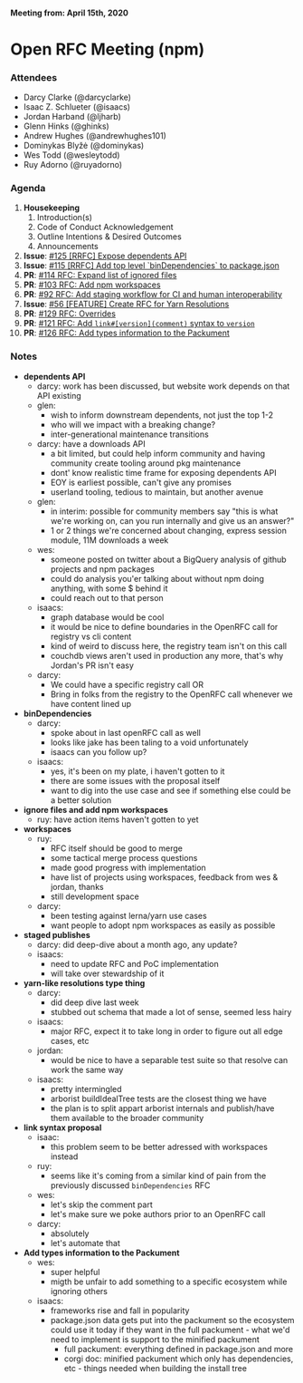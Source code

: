 #### Meeting from: April 15th, 2020

# Open RFC Meeting (npm)

### Attendees
- Darcy Clarke (@darcyclarke)
- Isaac Z. Schlueter (@isaacs)
- Jordan Harband (@ljharb)
- Glenn Hinks (@ghinks)
- Andrew Hughes (@andrewhughes101)
- Dominykas Blyžė (@dominykas)
- Wes Todd (@wesleytodd)
- Ruy Adorno (@ruyadorno)

### Agenda

1. **Housekeeping**
	1. Introduction(s)
	1. Code of Conduct Acknowledgement
	1. Outline Intentions & Desired Outcomes
	1. Announcements
1. **Issue**: [#125 [RRFC] Expose dependents API](https://github.com/npm/rfcs/issues/125)
1. **Issue**: [#115 [RRFC] Add top level &#x60;binDependencies&#x60; to package.json](https://github.com/npm/rfcs/issues/115)
1. **PR**: [#114 RFC: Expand list of ignored files](https://github.com/npm/rfcs/pull/114)
1. **PR**: [#103 RFC: Add npm workspaces](https://github.com/npm/rfcs/pull/103)
1. **PR**: [#92 RFC: Add staging workflow for CI and human interoperability](https://github.com/npm/rfcs/pull/92)
1. **Issue**: [#56 [FEATURE] Create RFC for Yarn Resolutions](https://github.com/npm/rfcs/issues/56)
1. **PR**: [#129 RFC: Overrides](https://github.com/npm/rfcs/pull/129)
1. **PR**: [#121 RFC: Add `link#[version](comment)` syntax to `version`](https://github.com/npm/rfcs/pull/121)
1. **PR**: [#126 RFC: Add types information to the Packument](https://github.com/npm/rfcs/pull/126)

### Notes
- **dependents API**
    - darcy: work has been discussed, but website work depends on that API existing
    - glen:
        - wish to inform downstream dependents, not just the top 1-2
        - who will we impact with a breaking change?
        - inter-generational maintenance transitions
    - darcy: have a downloads API
        - a bit limited, but could help inform community and having community create tooling around pkg maintenance
        - dont' know realistic time frame for exposing dependents API
        - EOY is earliest possible, can't give any promises
        - userland tooling, tedious to maintain, but another avenue
    - glen:
        - in interim: possible for community members say "this is what we're working on, can you run internally and give us an answer?"
        - 1 or 2 things we're concerned about changing, express session module, 11M downloads a week
    - wes:
        - someone posted on twitter about a BigQuery analysis of github projects and npm packages
        - could do analysis you'er talking about without npm doing anything, with some $ behind it
        - could reach out to that person
    - isaacs: 
      - graph database would be cool
      - it would be nice to define boundaries in the OpenRFC call for registry vs cli content
      - kind of weird to discuss here, the registry team isn't on this call
      - couchdb views aren't used in production any more, that's why Jordan's PR isn't easy
    - darcy:
        - We could have a specific registry call OR
        - Bring in folks from the registry to the OpenRFC call whenever we have content lined up 
- **binDependencies**
    - darcy:
        - spoke about in last openRFC call as well
        - looks like jake has been taling to a void unfortunately
        - isaacs can you follow up?
    - isaacs:
        - yes, it's been on my plate, i haven't gotten to it
        - there are some issues with the proposal itself
        - want to dig into the use case and see if something else could be a better solution
- **ignore files and add npm workspaces**
    - ruy: have action items haven't gotten to yet
- **workspaces**
    - ruy:
        - RFC itself should be good to merge
        - some tactical merge process questions
        - made good progress with implementation
        - have list of projects using workspaces, feedback from wes & jordan, thanks
        - still development space
    - darcy:
        - been testing against lerna/yarn use cases
        - want people to adopt npm workspaces as easily as possible
- **staged publishes**
    - darcy: did deep-dive about a month ago, any update?
    - isaacs:
        - need to update RFC and PoC implementation
        - will take over stewardship of it
- **yarn-like resolutions type thing**
    - darcy:
        - did deep dive last week
        - stubbed out schema that made a lot of sense, seemed less hairy
    - isaacs:
        - major RFC, expect it to take long in order to figure out all edge cases, etc
    - jordan:
        - would be nice to have a separable test suite so that resolve can work the same way
    - isaacs:
        - pretty intermingled 
        - arborist buildIdealTree tests are the closest thing we have
        - the plan is to split appart arborist internals and publish/have them available to the broader community
- **link syntax proposal**
    - isaac:
        - this problem seem to be better adressed with workspaces instead
    - ruy:
        - seems like it's coming from a similar kind of pain from the previously discussed `binDependencies` RFC
    - wes:
        - let's skip the comment part
        - let's make sure we poke authors prior to an OpenRFC call
    - darcy:
        - absolutely
        - let's automate that
- **Add types information to the Packument**
    - wes:
        - super helpful
        - migth be unfair to add something to a specific ecosystem while ignoring others
    - isaacs:
        - frameworks rise and fall in popularity
        - package.json data gets put into the packument so the ecosystem could use it today if they want in the full packument - what we'd need to implement is support to the minified packument
            - full packument: everything defined in package.json and more
            - corgi doc: minified packument which only has dependencies, etc - things needed when building the install tree
